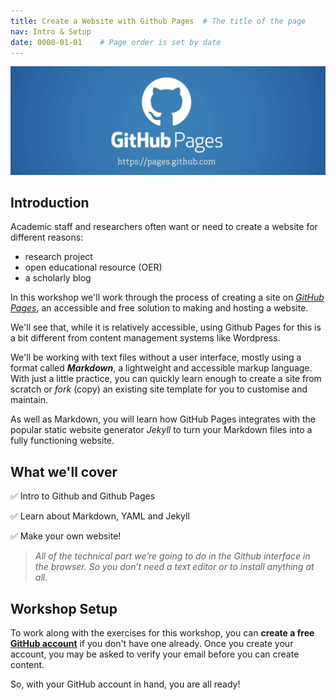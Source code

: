 ```yaml
---
title: Create a Website with Github Pages  # The title of the page
nav: Intro & Setup
date: 0000-01-01    # Page order is set by date
---
```


![Github Pages Logo](assets/images/githubPages.jpg)

## Introduction

Academic staff and researchers often want or need to create a website for different reasons:
- research project 
- open educational resource (OER)
- a scholarly blog

In this workshop we'll work through the process of creating a site on [*GitHub Pages*](https://pages.github.com/), an accessible and free solution to making and hosting a website. 

We'll see that, while it is relatively accessible, using Github Pages for this is a bit different from content management systems like Wordpress. 

We'll be working with text files without a user interface, mostly using a format called *__Markdown__*, a lightweight and accessible markup language. With just a little practice, you can quickly learn enough to create a site from scratch or *fork* (copy) an existing site template for you to customise and maintain. 

As well as Markdown, you will learn how GitHub Pages integrates with the popular static website generator *Jekyll* to turn your Markdown files into a fully functioning website.

## What we'll cover 

✅ Intro to Github and Github Pages

✅ Learn about Markdown, YAML and Jekyll

✅ Make your own website!


> *All of the technical part we’re going to do in the Github interface in the browser. So you don’t need a text editor or to install anything at all.*

## Workshop Setup

To work along with the exercises for this workshop, you can **create a free [GitHub account](https://github.com/join)** if you don't have one already.
Once you create your account, you may be asked to verify your email before you can create content.

So, with your GitHub account in hand, you are all ready! 

